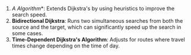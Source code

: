 
1. **A* Algorithm**: Extends Dijkstra's by using heuristics to improve the search speed.
2. **Bidirectional Dijkstra**: Runs two simultaneous searches from both the source and the target, which can significantly speed up the search in some cases.
3. **Time-Dependent Dijkstra's Algorithm**: Adjusts for routes where travel times change depending on the time of day.